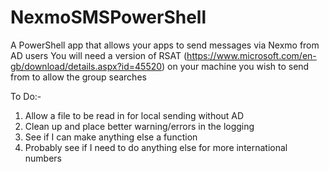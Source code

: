# NexmoSMSPowerShell
A PowerShell app that allows your apps to send messages via Nexmo from AD users
You will need a version of RSAT (https://www.microsoft.com/en-gb/download/details.aspx?id=45520) on your machine you wish to send from to allow the group searches

To Do:-
1. Allow a file to be read in for local sending without AD
2. Clean up and place better warning/errors in the logging
3. See if I can make anything else a function
4. Probably see if I need to do anything else for more international numbers
